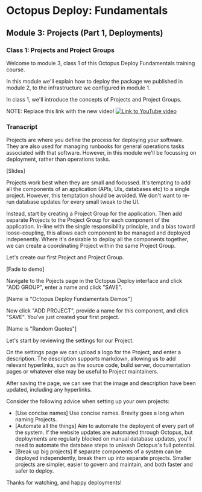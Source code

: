 # Octopus Deploy: Fundamentals
## Module 3: Projects (Part 1, Deployments)
### Class 1: Projects and Project Groups

Welcome to module 3, class 1 of this Octopus Deploy Fundamentals training course.

In this module we'll explain how to deploy the package we published in module 2, to the infrastructure we configured in module 1.

In class 1, we'll introduce the concepts of Projects and Project Groups.

NOTE: Replace this link with the new video!
[![Link to YouTube video](https://img.youtube.com/vi/gfaRUIlQybA/0.jpg)](https://www.youtube.com/embed/gfaRUIlQybA)

### Transcript

Projects are where you define the process for deploying your software. They are also used for managing runbooks for general operations tasks associated with that software. However, in this module we'll be focussing on deployment, rather than operations tasks.

[Slides]

Projects work best when they are small and focussed. It's tempting to add all the components of an application (APIs, UIs, databases etc) to a single project. However, this temptation should be avoided. We don't want to re-run database updates for every small tweak to the UI.

Instead, start by creating a Project Group for the application. Then add separate Projects to the Project Group for each component of the application. In-line with the single responsibility principle, and a bias toward loose-coupling, this allows each component to be managed and deployed indepenently. Where it's desirable to deploy all the components together, we can create a coordinating Project within the same Project Group.

Let's create our first Project and Project Group.

[Fade to demo]

Navigate to the Pojects page in the Octopus Deploy interface and click "ADD GROUP", enter a name and click "SAVE".

[Name is "Octopus Deploy Fundamentals Demos"]

Now click "ADD PROJECT", provide a name for this component, and click "SAVE". You've just created your first project.

[Name is "Random Quotes"]

Let's start by reviewing the settings for our Project.

On the settings page we can upload a logo for the Project, and enter a description. The description supports markdown, allowing us to add relevant hyperlinks, such as the source code, build server, documentation pages or whatever else may be useful to Project maintainers.

After saving the page, we can see that the image and description have been updated, including any hyperlinks.

Consider the following advice when setting up your own projects:

- [Use concise names] Use concise names. Brevity goes a long when naming Projects.
- [Automate all the things] Aim to automate the deployent of every part of the system. If the website updates are automated through Octopus, but deployments are regularly blocked on manual database updates, you'll need to automate the database steps to unleash Octopus's full potential.
- [Break up big projects] If separate components of a system can be deployed independently, break them up into separate projects. Smaller projects are simpler, easier to govern and maintain, and both faster and safer to deploy.

Thanks for watching, and happy deployments!
